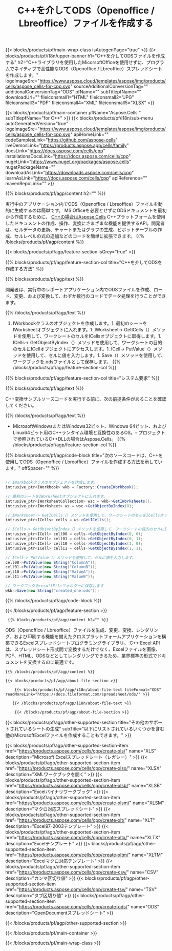 ﻿---
title: C++を介してODS（Openoffice / Lbreoffice）ファイルを作成する 
url: /ja/cpp/create-ods/ 
description: C++ ODS（Openoffice / Lbreoffice）ファイルを生成するためのサンプルコード。このコードを使用して、C++ベースのアプリケーション内にODS（Openoffice / Lbreoffice）ファイルを作成します。
---
{{< blocks/products/pf/main-wrap-class isAutogenPage="true" >}}
{{< blocks/products/pf/i18n/upper-banner h1="C++を介してODSファイルを作成する" h2="C++ライブラリを使用したMicorsoftOfficeを使用せずに、プログラムでネイティブで高性能なODS（Openoffice / Lbreoffice）スプレッドシートを作成します。" logoImageSrc="https://www.aspose.cloud/templates/aspose/img/products/cells/aspose_cells-for-cpp.svg" sourceAdditionalConversionTag="" additionalConversionTag="ODS" pfName="" subTitlepfName="" downloadUrl="" fileiconsmall1="HTML" fileiconsmall2="JPG" fileiconsmall3="PDF" fileiconsmall4="XML" fileiconsmall5="XLSX" >}}

{{< blocks/products/pf/main-container pfName="Aspose.Cells " subTitlepfName="for C++" >}}
{{< blocks/products/pf/i18n/sub-menu autoGeneratedVersion="true" logoImageSrc="https://www.aspose.cloud/templates/aspose/img/products/cells/aspose_cells-for-cpp.svg" apiHomeLink="" codeSamplesLink="https://github.com/aspose-cells" liveDemosLink="https://products.aspose.app/cells/family" docsLink="https://docs.aspose.com/cells/cpp" installationsDocsLink="https://docs.aspose.com/cells/cpp" nugetLink="https://www.nuget.org/packages/aspose.cells" nugetPackageName="" downloadAsLink="https://downloads.aspose.com/cells/cpp" learnAsLink="https://docs.aspose.com/cells/cpp" apiReference="" mavenRepoLink="" >}}

{{% blocks/products/pf/agp/content h2="" %}}

 実行中のアプリケーション内でODS（Openoffice / Lbreoffice）ファイルを動的に生成するのは簡単です。 MS Officeを必要とせずにODSドキュメントを最初から作成するために、
 [C++の場合はAspose.Cells](https://products.aspose.com/cells/cpp) 
 C++プラットフォームを使用したドキュメントの作成、操作、変換にさまざまな機能を提供するAPI。開発者は、セルデータの更新、チャートまたはグラフの生成、ピボットテーブルの作成、セルレベルの式の追加などのコードを簡単に拡張できます。
{{% /blocks/products/pf/agp/content %}}                                                                             

{{< blocks/products/pf/agp/feature-section isGrey="true" >}}

{{% blocks/products/pf/agp/feature-section-col title="C++を介してODSを作成する方法" %}}

{{% blocks/products/pf/agp/text %}}

 開発者は、実行中のレポートアプリケーション内でODSファイルを作成、ロード、変更、および変換して、わずか数行のコードでデータ処理を行うことができます。

{{% /blocks/products/pf/agp/text %}}

1. IWorkbookクラスのオブジェクトを作成します。1. 最初のシートをIWorksheetオブジェクトに入れます。1. IWorksheet-> GetICells（）メソッドを使用して、ワークシートのセルをICellsオブジェクトに取得します。1. ICells-> GetObjectByIndex（）メソッドを使用して、ワークシートの目的のセルにICellオブジェクトにアクセスします。1. ICell-> PutValue（）メソッドを使用して、セルに値を入力します。1. Save（）メソッドを使用して、ワークブックを.odsファイルとして保存します。
{{% /blocks/products/pf/agp/feature-section-col %}}

{{% blocks/products/pf/agp/feature-section-col title="システム要求" %}}

{{% blocks/products/pf/agp/text %}}

C++変換サンプルソースコードを実行する前に、次の前提条件があることを確認してください。 

{{% /blocks/products/pf/agp/text %}}

- MicrosoftWindowsまたはWindows32ビット、Windows 64ビット、およびLinux64ビット用のC++ランタイム環境と互換性のあるOS。- プロジェクトで参照されているC++DLLの場合はAspose.Cells。
{{% /blocks/products/pf/agp/feature-section-col %}}

{{% blocks/products/pf/agp/code-block title="次のソースコードは、C++を使用してODS（Openoffice / Lbreoffice）ファイルを作成する方法を示しています。" offSpacer="" %}}

```cs

// IWorkbookクラスのオブジェクトを作成します。
intrusive_ptr<IWorkbook> wkb = Factory::CreateIWorkbook();

// 最初のシートをIWorksheetオブジェクトに入れます。
intrusive_ptr<IWorksheetCollection> wsc = wkb->GetIWorksheets();
intrusive_ptr<IWorksheet> ws = wsc->GetObjectByIndex(0);

// IWorksheet-> GetICells（）メソッドを使用して、ワークシートのセルをICellsオブジェクトに取得します。
intrusive_ptr<ICells> cells = ws->GetICells();

// ICells-> GetObjectByIndex（）メソッドを使用して、ワークシートの目的のセルにICellオブジェクトにアクセスします。
intrusive_ptr<ICell> cell00 = cells->GetObjectByIndex(0, 0);
intrusive_ptr<ICell> cell01 = cells->GetObjectByIndex(0, 1);
intrusive_ptr<ICell> cell10 = cells->GetObjectByIndex(1, 0);
intrusive_ptr<ICell> cell11 = cells->GetObjectByIndex(1, 1);

// ICell-> PutValue（）メソッドを使用して、セルに値を入力します。
cell00->PutValue(new String("ColumnA"));
cell01->PutValue(new String("ColumnB"));
cell10->PutValue(new String("ValueA"));
cell11->PutValue(new String("ValueB"));

// ワークブックをresultFileフォルダーに保存します
wkb->Save(new String("created_one.ods"));


```

{{% /blocks/products/pf/agp/code-block %}}

{{< /blocks/products/pf/agp/feature-section >}}

<!-- aboutfile Starts -->

     
     {{% blocks/products/pf/agp/content h2="" %}}

ODS（Openoffice / Lbreoffice）ファイルを生成、変更、変換、レンダリング、および印刷する機能を備えたクロスプラットフォームアプリケーションを構築できるExcelスプレッドシートプログラミングライブラリ。 C++ Excel APIは、スプレッドシート形式間で変換するだけでなく、Excelファイルを画像、PDF、HTML、ODSなどとしてレンダリングできるため、業界標準の形式でドキュメントを交換するのに最適です。



    {{% /blocks/products/pf/agp/content %}}

    {{< blocks/products/pf/agp/about-file-section >}}

        {{< blocks/products/pf/agp/i18n/about-file-text fileFormat="ODS" readMoreLink="https://docs.fileformat.com/spreadsheet/ods/" >}}

       {{< /blocks/products/pf/agp/i18n/about-file-text >}}

        {{< /blocks/products/pf/agp/about-file-section >}}

          

<!-- aboutfile Ends -->

{{< blocks/products/pf/agp/other-supported-section title="その他のサポートされているシートの生成" subTitle="以下にリストされているいくつかを含む他のMicrosoftExcelファイルを作成することもできます。" >}}

{{< blocks/products/pf/agp/other-supported-section-item href="https://products.aspose.com/cells/cpp/create-xls/" name="XLS" description="Microsoft Excelスプレッドシート（レガシー）" >}} 
{{< blocks/products/pf/agp/other-supported-section-item href="https://products.aspose.com/cells/cpp/create-xlsx/" name="XLSX" description="XMLワークブックを開く" >}} 
{{< blocks/products/pf/agp/other-supported-section-item href="https://products.aspose.com/cells/cpp/create-xlsb/" name="XLSB" description="Excelバイナリワークブック" >}} 
{{< blocks/products/pf/agp/other-supported-section-item href="https://products.aspose.com/cells/cpp/create-xlsm/" name="XLSM" description="マクロ対応スプレッドシート" >}} 
{{< blocks/products/pf/agp/other-supported-section-item href="https://products.aspose.com/cells/cpp/create-xlt/" name="XLT" description="Excel97-2003テンプレート" >}} 
{{< blocks/products/pf/agp/other-supported-section-item href="https://products.aspose.com/cells/cpp/create-xltx/" name="XLTX" description="Excelテンプレート" >}} 
{{< blocks/products/pf/agp/other-supported-section-item href="https://products.aspose.com/cells/cpp/create-xltm/" name="XLTM" description="Excelマクロ対応テンプレート" >}} 
{{< blocks/products/pf/agp/other-supported-section-item href="https://products.aspose.com/cells/cpp/create-csv/" name="CSV" description="カンマ区切り値" >}} 
{{< blocks/products/pf/agp/other-supported-section-item href="https://products.aspose.com/cells/cpp/create-tsv/" name="TSV" description="タブ区切り値" >}} 
{{< blocks/products/pf/agp/other-supported-section-item href="https://products.aspose.com/cells/cpp/create-ods/" name="ODS" description="OpenDocumentスプレッドシート" >}} 

{{< /blocks/products/pf/agp/other-supported-section >}}

{{< /blocks/products/pf/main-container >}}
    
{{< /blocks/products/pf/main-wrap-class >}}
